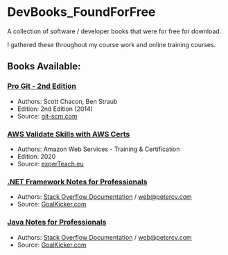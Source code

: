 # DevBooks_FoundForFree
A collection of software / developer books that were for free for download.

I gathered these throughout my course work and online training courses. 

## Books Available:
### [Pro Git - 2nd Edition](https://github.com/hollyjrobertson/DevBooks_FoundForFree/blob/main/ProGit_2ndEdition.pdf "Pro Git - 2nd Edition")
* Authors: Scott Chacon, Ben Straub
* Edition: 2nd Edition (2014)
* Source: [git-scm.com](https://git-scm.com/book/en/v2 "git-scm.com")

### [AWS Validate Skills with AWS Certs](https://github.com/hollyjrobertson/DevBooks_FoundForFree/blob/main/AWS_CertOverivew.pdf "AWS Validate Skills with AWS Certs")
* Authors: Amazon Web Services - Training & Certification
* Edition: 2020
* Source: [experTeach.eu](https://www.experteach.eu/de/assets/files/AWS_T&C_Cert_AllUp_eBook_FINAL_.pdf "experteach.eu")

### [.NET Framework Notes for Professionals](https://github.com/hollyjrobertson/DevBooks_FoundForFree/blob/main/DotNETFrameworkNotesForProfessionals.pdf ".NET Framework Notes for Professionals")
* Authors: [Stack Overflow Documentation](https://archive.org/details/documentation-dump.7z "Stack Overflow Documentation") / web@petercv.com
* Source: [GoalKicker.com](https://goalkicker.com/ "GoalKicker.com")

### [Java Notes for Professionals](https://github.com/hollyjrobertson/DevBooks_FoundForFree/blob/main/JavaNotesForProfessionals.pdf "Java Notes for Professionals")
* Authors: [Stack Overflow Documentation](https://archive.org/details/documentation-dump.7z "Stack Overflow Documentation") / web@petercv.com
* Source: [GoalKicker.com](https://goalkicker.com/ "GoalKicker.com")
